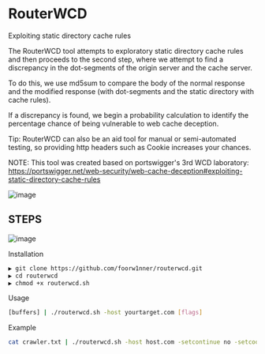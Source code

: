 # RouterWCD
Exploiting static directory cache rules

The RouterWCD tool attempts to exploratory static directory cache rules and then proceeds to the second step, where we attempt to find a discrepancy in the dot-segments of the origin server and the cache server.

To do this, we use md5sum to compare the body of the normal response and the modified response (with dot-segments and the static directory with cache rules).

If a discrepancy is found, we begin a probability calculation to identify the percentage chance of being vulnerable to web cache deception.

Tip: RouterWCD can also be an aid tool for manual or semi-automated testing, so providing http headers such as Cookie increases your chances.

NOTE: This tool was created based on portswigger's 3rd WCD laboratory: https://portswigger.net/web-security/web-cache-deception#exploiting-static-directory-cache-rules


![image](https://github.com/user-attachments/assets/a6e33835-c110-4201-8594-bfef6b1548fa)


## STEPS

![image](https://github.com/user-attachments/assets/e511ed70-9b6b-49fd-bd73-9a2e4d479768)






Installation
```bash
▶ git clone https://github.com/foorw1nner/routerwcd.git
▶ cd routerwcd
▶ chmod +x routerwcd.sh
```

Usage
```bash
[buffers] | ./routerwcd.sh -host yourtarget.com [flags]
```

Example
```bash
cat crawler.txt | ./routerwcd.sh -host host.com -setcontinue no -setcookie "Cookie: session=2vv07IdA37Npc1imvN2lQV0ZghMaxSSa" -setmatch "Email|UserID|Token|PHPSESSID"
```
